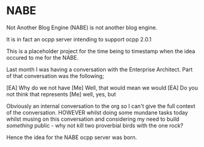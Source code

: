 # NABE

Not Another Blog Engine (NABE) is not another blog engine.

It is in fact an ocpp server intending to support ocpp 2.0.1

This is a placeholder project for the time being to timestamp when the idea occured to me for the NABE.

Last month I was having a conversation with the Enterprise Architect.  Part of that conversation was the following;

[EA] Why do we not have <redacted/>
[Me] Well, that would mean we would <redacted/>
[EA] Do you not think that represents <redacted/>
[Me] well, yes, but <redacted/>

Obviously an internal conversation to the org so I can't give the full context of the conversation.  HOWEVER whilst doing some mundane tasks today whilst musing on this conversation and considering my need to build *something* public - why not kill two proverbial birds with the one rock?

Hence the idea for the NABE ocpp server was born.

